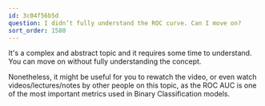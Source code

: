 ```yaml
---
id: 3c04f56b5d
question: I didn’t fully understand the ROC curve. Can I move on?
sort_order: 1580
---
```


It's a complex and abstract topic and it requires some time to understand. You can move on without fully understanding the concept.

Nonetheless, it might be useful for you to rewatch the video, or even watch videos/lectures/notes by other people on this topic, as the ROC AUC is one of the most important metrics used in Binary Classification models.

